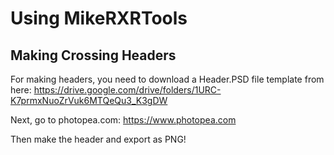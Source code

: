  # Using MikeRXRTools

 ## Making Crossing Headers

For making headers, you need to download a Header.PSD file template from here: https://drive.google.com/drive/folders/1URC-K7prmxNuoZrVuk6MTQeQu3_K3gDW

Next, go to photopea.com: https://www.photopea.com

Then make the header and export as PNG!
